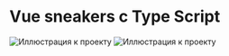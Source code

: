 # Vue sneakers с Type Script

![Иллюстрация к проекту](https://github.com/AlisherAsd/Vue-Sneakers-TS/raw/main/psrc/assets/gitimg/Снимок%20экрана%202025-03-11%20214858.png)
![Иллюстрация к проекту](https://github.com/AlisherAsd/Vue-Sneakers-TS/raw/main/main/src/assets/gitimg/Снимок%20экрана%202025-03-11%20214915.png)